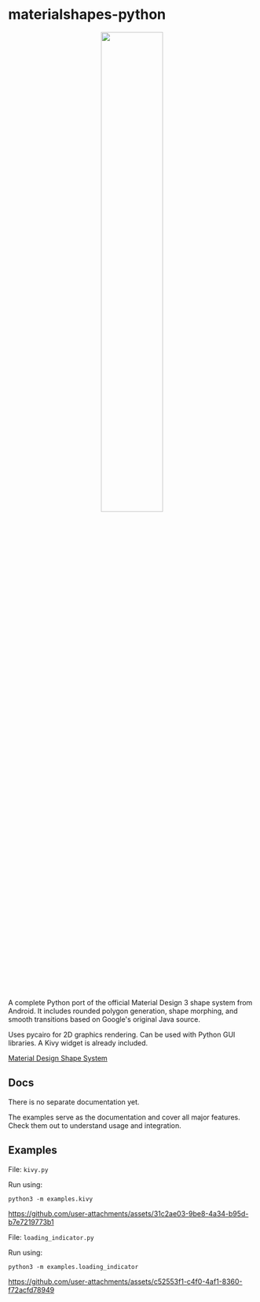 # materialshapes-python
<p align="center">
  <img src="https://firebasestorage.googleapis.com/v0/b/design-spec/o/projects%2Fgoogle-material-3%2Fimages%2Fm0c35amt-1.png?alt=media&token=ab563092-217d-4d71-986d-1b4d87b5ba3e" width="50%">
</p>

A complete Python port of the official Material Design 3 shape system from Android. It includes rounded polygon generation, shape morphing, and smooth transitions based on Google's original Java source.

Uses pycairo for 2D graphics rendering. Can be used with Python GUI libraries. A Kivy widget is already included.

[Material Design Shape System](https://m3.material.io/styles/shape/overview-principles)


## Docs

There is no separate documentation yet.

The examples serve as the documentation and cover all major features.
Check them out to understand usage and integration.

## Examples


File: `kivy.py`

Run using:
```
python3 -m examples.kivy
```



https://github.com/user-attachments/assets/31c2ae03-9be8-4a34-b95d-b7e7219773b1


File: `loading_indicator.py`

Run using:
```
python3 -m examples.loading_indicator
```


https://github.com/user-attachments/assets/c52553f1-c4f0-4af1-8360-f72acfd78949
